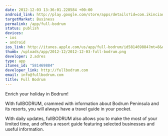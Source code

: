 ```yaml
--- 
date: 2012-12-03 13:36:01.228584 +00:00
android_link: http://play.google.com/store/apps/details?id=com.ikinciadres.fullbodrum
targetMarket: Business
permalink: /app/full-bodrum
status: publish
devices: 
- ios
- android
ios_link: http://itunes.apple.com/us/app/full-bodrum/id581469884?mt=8&uo=4
thumb: /uploads/app/2012-12/2012-12-03-full-bodrum.png
developer: 2.adres
type: app
itunes_id: "581469884"
developer_link: http://fullbodrum.com
email: info@fullbodrum.com
title: Full Bodrum
---
```


Enrich your holiday in Bodrum!

With fullBODRUM, crammed with information about Bodrum Peninsula and its resorts, you will always have a travel guide in your pocket.

With daily updates, fullBODRUM also allows you to make the most of your limited time, and offers a resort guide featuring selected businesses and useful information.
